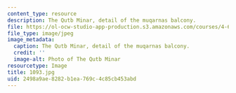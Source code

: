 ```yaml
---
content_type: resource
description: The Qutb Minar, detail of the muqarnas balcony.
file: https://ol-ocw-studio-app-production.s3.amazonaws.com/courses/4-614-religious-architecture-and-islamic-cultures-fall-2002/2498a9ae8282b1ea769c4c85cb453abd_1093.jpg
file_type: image/jpeg
image_metadata:
  caption: The Qutb Minar, detail of the muqarnas balcony.
  credit: ''
  image-alt: Photo of The Qutb Minar
resourcetype: Image
title: 1093.jpg
uid: 2498a9ae-8282-b1ea-769c-4c85cb453abd
---
```

